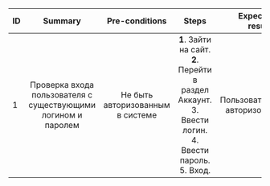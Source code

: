 ID | Summary | Pre-conditions | Steps | Expected results
:--|:-------:|:--------------:|:-----:|-----------------:
1 | Проверка входа пользователя с существующими логином и паролем | Не быть авторизованным в системе | **1**. Зайти на сайт. **2**. Перейти в раздел Аккаунт. 3. Ввести логин. 4. Ввести пароль. 5. Вход. | Пользователь авторизован 
